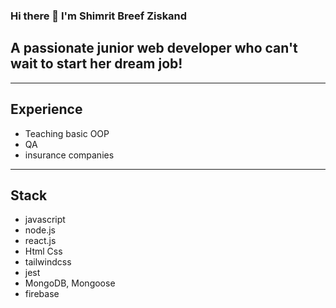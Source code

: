 ### Hi there 👋 I'm Shimrit Breef Ziskand

## A passionate junior web developer who can't wait to start her dream job!

---

## Experience
- Teaching basic OOP 
- QA
- insurance companies

---

## Stack
- javascript
- node.js
- react.js
- Html Css
- tailwindcss
- jest
- MongoDB, Mongoose
- firebase



<!--
**shimritz/shimritz** is a ✨ _special_ ✨ repository because its `README.md` (this file) appears on your GitHub profile.

Here are some ideas to get you started:

- 🔭 I’m currently working on ...
- 🌱 I’m currently learning ...
- 👯 I’m looking to collaborate on ...
- 🤔 I’m looking for help with ...
- 💬 Ask me about ...
- 📫 How to reach me: ...
- 😄 Pronouns: ...
- ⚡ Fun fact: ...
-->
